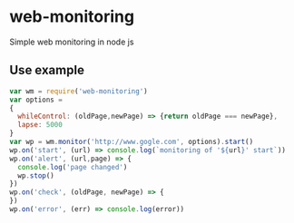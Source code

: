 # web-monitoring
Simple web monitoring in node js 

## Use example
```javascript
var wm = require('web-monitoring')
var options = 
{ 
  whileControl: (oldPage,newPage) => {return oldPage === newPage},
  lapse: 5000
}
var wp = wm.monitor('http://www.gogle.com', options).start()
wp.on('start', (url) => console.log(`monitoring of '${url}' start`))
wp.on('alert', (url,page) => {
  console.log('page changed')
  wp.stop()
})
wp.on('check', (oldPage, newPage) => {
})
wp.on('error', (err) => console.log(error))
``` 


